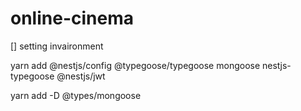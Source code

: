 <!-- @format -->

# online-cinema

[] setting invaironment

yarn add @nestjs/config @typegoose/typegoose mongoose nestjs-typegoose
@nestjs/jwt

yarn add -D @types/mongoose
